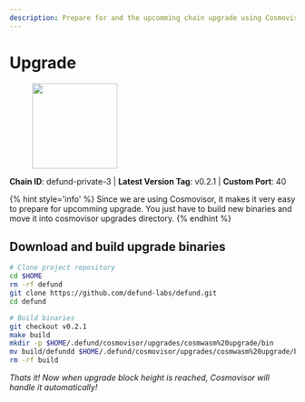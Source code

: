 ```yaml
---
description: Prepare for and the upcomming chain upgrade using Cosmovisor.
---
```


# Upgrade

<figure><img src="https://raw.githubusercontent.com/kj89/testnet_manuals/main/pingpub/logos/defund.png" width="150" alt=""><figcaption></figcaption></figure>

**Chain ID**: defund-private-3 | **Latest Version Tag**: v0.2.1 | **Custom Port**: 40

{% hint style='info' %}
Since we are using Cosmovisor, it makes it very easy to prepare for upcomming upgrade.
You just have to build new binaries and move it into cosmovisor upgrades directory.
{% endhint %}

## Download and build upgrade binaries

```bash
# Clone project repository
cd $HOME
rm -rf defund
git clone https://github.com/defund-labs/defund.git
cd defund

# Build binaries
git checkout v0.2.1
make build
mkdir -p $HOME/.defund/cosmovisor/upgrades/cosmwasm%20upgrade/bin
mv build/defundd $HOME/.defund/cosmovisor/upgrades/cosmwasm%20upgrade/bin/
rm -rf build
```

*Thats it! Now when upgrade block height is reached, Cosmovisor will handle it automatically!*
